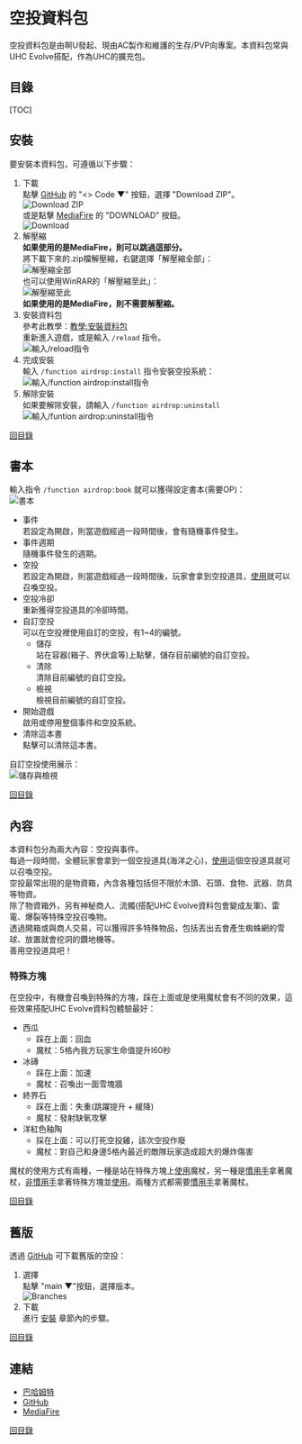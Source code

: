 # 空投資料包

空投資料包是由啊U發起、現由AC製作和維護的生存/PVP向專案。本資料包常與UHC Evolve搭配，作為UHC的擴充包。

## <span id="contents">目錄</span>

[TOC]

## 安裝

要安裝本資料包，可遵循以下步驟：

1. 下載<br>
	點擊 [GitHub](https://github.com/AlexCai2019/Airdrop) 的 "<> Code ▼" 按鈕，選擇 "Download ZIP"。<br>
	![Download ZIP](images/installation/download_zip.png)<br>
	或是點擊 [MediaFire](https://www.mediafire.com/file/07vzo8a2t57luey) 的 "DOWNLOAD" 按鈕。<br>
	![Download](images/installation/download.png)
2. 解壓縮<br>
	**如果使用的是MediaFire，則可以跳過這部分。**<br>
	將下載下來的.zip檔解壓縮，右鍵選擇「解壓縮全部」：<br>
	![解壓縮全部](images/installation/unzip.png)<br>
	也可以使用WinRAR的「解壓縮至此」：<br>
	![解壓縮至此](images/installation/winrar.png)<br>
	**如果使用的是MediaFire，則不需要解壓縮。**
3. 安裝資料包<br>
	參考此教學：[教學:安裝資料包](https://zh.minecraft.wiki/w/Tutorial:%E5%AE%89%E8%A3%85%E6%95%B0%E6%8D%AE%E5%8C%85)<br>
	重新進入遊戲，或是輸入 `/reload` 指令。<br>
	![輸入/reload指令](images/installation/reload.png)<br>
4. 完成安裝<br>
	輸入 `/function airdrop:install` 指令安裝空投系統：<br>
	![輸入/function airdrop:install指令](images/installation/install.png)
5. 解除安裝<br>
	如果要解除安裝，請輸入 `/function airdrop:uninstall`<br>
	![輸入/funtion airdrop:uninstall指令](images/installation/uninstall.png)

<a href="#contents">回目錄</a>

## 書本

輸入指令 `/function airdrop:book` 就可以獲得設定書本(需要OP)：<br>
![書本](images/book/book.png)<br>
- 事件<br>
	若設定為開啟，則當遊戲經過一段時間後，會有隨機事件發生。
- 事件週期<br>
	隨機事件發生的週期。
- 空投<br>
	若設定為開啟，則當遊戲經過一段時間後，玩家會拿到空投道具，<u title="預設右鍵">使用</u>就可以召喚空投。
- 空投冷卻<br>
	重新獲得空投道具的冷卻時間。
- 自訂空投<br>
	可以在空投裡使用自訂的空投，有1~4的編號。
	- 儲存<br>
		站在容器(箱子、界伏盒等)上點擊，儲存目前編號的自訂空投。
	- 清除<br>
		清除目前編號的自訂空投。
	- 檢視<br>
		檢視目前編號的自訂空投。
- 開始遊戲<br>
	啟用或停用整個事件和空投系統。
- 清除這本書<br>
	點擊可以清除這本書。

自訂空投使用展示：<br>
![儲存與檢視](images/book/custom_showcase.gif)

<a href="#contents">回目錄</a>

## 內容

本資料包分為兩大內容：空投與事件。<br>
每過一段時間，全體玩家會拿到一個空投道具(海洋之心)，<u title="預設右鍵">使用</u>這個空投道具就可以召喚空投。<br>
空投最常出現的是物資箱，內含各種包括但不限於木頭、石頭、食物、武器、防具等物資。<br>
除了物資箱外，另有神秘商人、流髑(搭配UHC Evolve資料包會變成友軍)、雷電、爆裂等特殊空投召喚物。<br>
透過開箱或與商人交易，可以獲得許多特殊物品，包括丟出去會產生蜘蛛網的雪球、放置就會挖洞的鑽地機等。<br>
善用空投道具吧！

### 特殊方塊

在空投中，有機會召喚到特殊的方塊，踩在上面或是使用魔杖會有不同的效果，這些效果搭配UHC Evolve資料包體驗最好：

- 西瓜
	- 踩在上面：回血
	- 魔杖：5格內我方玩家生命值提升I60秒
- 冰磚
	- 踩在上面：加速
	- 魔杖：召喚出一面雪塊牆
- 終界石
	- 踩在上面：失重(跳躍提升 + 緩降)
	- 魔杖：發射缺氧攻擊
- 洋紅色釉陶
	- 採在上面：可以打死空投雞，該次空投作廢
	- 魔杖：對自己和身邊5格內最近的敵隊玩家造成超大的爆炸傷害

魔杖的使用方式有兩種，一種是站在特殊方塊上<u title="預設右鍵">使用</u>魔杖，另一種是<u title="預設右手">慣用手</u>拿著魔杖，<u title="預設左手">非慣用手</u>拿著特殊方塊並<u title="預設右鍵">使用</u>。兩種方式都需要<u title="預設右手">慣用手</u>拿著魔杖。

<a href="#contents">回目錄</a>

## 舊版

透過 [GitHub](https://github.com/AlexCai2019/Airdrop) 可下載舊版的空投：<br>
1. 選擇<br>
	點擊 "main ▼"按鈕，選擇版本。<br>
	![Branches](images/legacy/branches.png)
2. 下載<br>
	進行 <a href="#installation">安裝</a> 章節內的步驟。

<a href="#contents">回目錄</a>

## 連結

- [巴哈姆特](https://forum.gamer.com.tw/C.php?bsn=18673&snA=200820)
- [GitHub](https://github.com/AlexCai2019/Airdrop)
- [MediaFire](https://www.mediafire.com/file/07vzo8a2t57luey)

<a href="#contents">回目錄</a>